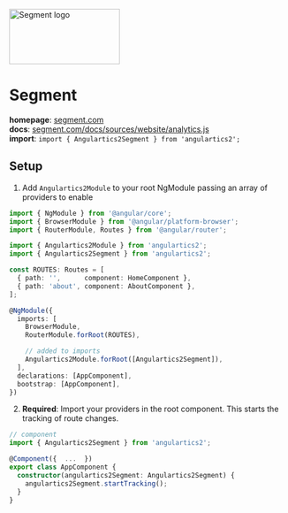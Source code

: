 <img 
    src="../../../assets/svg/segment.svg" 
    alt="Segment logo"
    height="100px"
    width="200px" />

# Segment
__homepage__: [segment.com](https://segment.com/)  
__docs__: [segment.com/docs/sources/website/analytics.js](https://segment.com/docs/sources/website/analytics.js/)  
__import__: `import { Angulartics2Segment } from 'angulartics2';`  

## Setup
1. Add `Angulartics2Module` to your root NgModule passing an array of providers to enable
```ts
import { NgModule } from '@angular/core';
import { BrowserModule } from '@angular/platform-browser';
import { RouterModule, Routes } from '@angular/router';

import { Angulartics2Module } from 'angulartics2';
import { Angulartics2Segment } from 'angulartics2';

const ROUTES: Routes = [
  { path: '',      component: HomeComponent },
  { path: 'about', component: AboutComponent },
];

@NgModule({
  imports: [
    BrowserModule,
    RouterModule.forRoot(ROUTES),

    // added to imports
    Angulartics2Module.forRoot([Angulartics2Segment]),
  ],
  declarations: [AppComponent],
  bootstrap: [AppComponent],
})
```
2. __Required__: Import your providers in the root component. This starts the tracking of route changes.
```ts
// component
import { Angulartics2Segment } from 'angulartics2';

@Component({  ...  })
export class AppComponent {
  constructor(angulartics2Segment: Angulartics2Segment) {
    angulartics2Segment.startTracking();
  }
}
```
